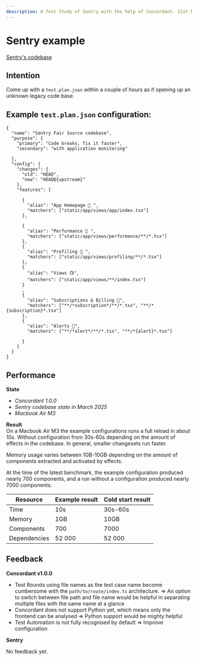 ```yaml
---
description: A Test Study of Sentry with the help of Concordant. 21st March 2025
---
```


# Sentry example

[Sentry's codebase](https://github.com/getsentry/sentry)<img src="https://github.githubassets.com/assets/GitHub-Mark-ea2971cee799.png" alt="" data-size="line">

## Intention

Come up with a `test.plan.json` within a couple of hours as if opening up an unknown legacy code base.

## Example `test.plan.json` configuration:

```
{
  "name": "Sentry Fair Source codebase",
  "purpose": {
    "primary": "Code breaks, fix it faster",
    "secondary": "with application monitoring"

  },
  "config": {
    "changes": {
      "old": "HEAD",
      "new": "HEAD@{upstream}"
    },
    "features": [

      {
        "alias": "App Homepage 👋 ",
        "matchers": ["static/app/views/app/index.tsx"]
      },

      {
        "alias": "Performance 🚀 ",
        "matchers": ["static/app/views/performance/**/*.tsx"]
      },
      {
        "alias": "Profiling 🔬 ",
        "matchers": ["static/app/views/profiling/**/*.tsx"]
      },
      {
        "alias": "Views 📺",
        "matchers": ["static/app/views/**/index.tsx"]
      }
      ,
      {
        "alias": "Subscriptions & Billing 🏦",
        "matchers": ["**/*subscription*/**/*.tsx", "**/*{subscription}*.tsx"]
      },
      {
        "alias": "Alerts 🚨",
        "matchers": ["**/*alert*/**/*.tsx", "**/*{alert}*.tsx"]

      }
    ]
  }
}
```

## Performance

**State**

* _Concordant 1.0.0_
* _Sentry codebase state in March 2025_
* _Macbook Air M3_

**Result**\
On a Macbook Air M3 the example configurations runs a full reload in about 10s. Without configuration from 30s-60s depending on the amount of effects in the codebase. In general, smaller changesets run faster.

Memory usage varies between 1GB-10GB depending on the amount of components extracted and activated by effects.

At the time of the latest benchmark, the example configuration produced nearly 700 components, and a run without a configuration produced nearly 7000 components.

| Resource     | Example result | Cold start result |
| ------------ | -------------- | ----------------- |
| Time         | 10s            | 30s-60s           |
| Memory       | 1GB            | 10GB              |
| Components   | 700            | 7000              |
| Dependencies | 52 000         | 52 000            |

## Feedback

**Concordant v1.0.0**

* Test Rounds using file names as the test case name become cumbersome with the `path/to/route/index.ts` architecture. => An option to switch between file path and file name would be helpful in separating multiple files with the same name at a glance
* Concordant does not support Python yet, which means only the frontend can be analysed => Python support would be mighty helpful
* Test Automation is not fully recognised by default => Improve configuration

**Sentry**

No feedback yet.
